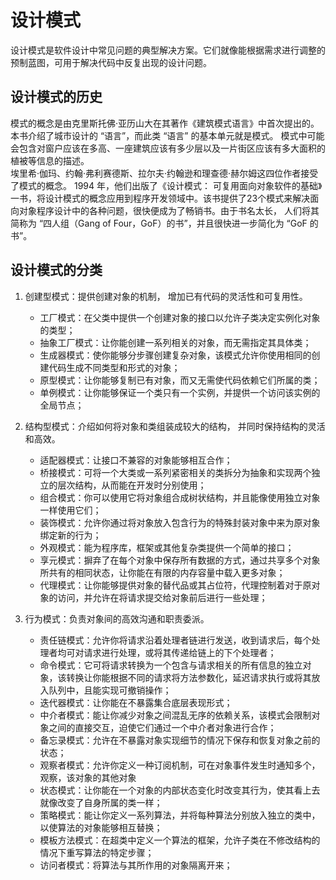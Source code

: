 # 设计模式

设计模式是软件设计中常见问题的典型解决方案。它们就像能根据需求进行调整的预制蓝图，可用于解决代码中反复出现的设计问题。

## 设计模式的历史

模式的概念是由克里斯托佛·亚历山大在其著作《建筑模式语言》中首次提出的。本书介绍了城市设计的 “语言”，而此类 “语言” 的基本单元就是模式。 模式中可能会包含对窗户应该在多高、一座建筑应该有多少层以及一片街区应该有多大面积的植被等信息的描述。<br>
埃里希·伽玛、约翰·弗利赛德斯、拉尔夫·约翰逊和理查德·赫尔姆这四位作者接受了模式的概念。 1994 年，他们出版了《设计模式： 可复用面向对象软件的基础》一书，将设计模式的概念应用到程序开发领域中。该书提供了23个模式来解决面向对象程序设计中的各种问题，很快便成为了畅销书。由于书名太长， 人们将其简称为 “四人组（Gang of Four，GoF）的书”，并且很快进一步简化为 “GoF 的书”。

## 设计模式的分类

1. 创建型模式：提供创建对象的机制， 增加已有代码的灵活性和可复用性。
    - 工厂模式：在父类中提供一个创建对象的接口以允许子类决定实例化对象的类型；
    - 抽象工厂模式：让你能创建一系列相关的对象，而无需指定其具体类；
    - 生成器模式：使你能够分步骤创建复杂对象，该模式允许你使用相同的创建代码生成不同类型和形式的对象；
    - 原型模式：让你能够复制已有对象，而又无需使代码依赖它们所属的类；
    - 单例模式：让你能够保证一个类只有一个实例，并提供一个访问该实例的全局节点；

2. 结构型模式：介绍如何将对象和类组装成较大的结构， 并同时保持结构的灵活和高效。
    - 适配器模式：让接口不兼容的对象能够相互合作；
    - 桥接模式：可将一个大类或一系列紧密相关的类拆分为抽象和实现两个独立的层次结构，从而能在开发时分别使用；
    - 组合模式：你可以使用它将对象组合成树状结构，并且能像使用独立对象一样使用它们；
    - 装饰模式：允许你通过将对象放入包含行为的特殊封装对象中来为原对象绑定新的行为；
    - 外观模式：能为程序库，框架或其他复杂类提供一个简单的接口；
    - 享元模式：摒弃了在每个对象中保存所有数据的方式，通过共享多个对象所共有的相同状态，让你能在有限的内存容量中载入更多对象；
    - 代理模式：让你能够提供对象的替代品或其占位符，代理控制着对于原对象的访问，并允许在将请求提交给对象前后进行一些处理；
    
3. 行为模式：负责对象间的高效沟通和职责委派。
    - 责任链模式：允许你将请求沿着处理者链进行发送，收到请求后，每个处理者均可对请求进行处理，或将其传递给链上的下个处理者；
    - 命令模式：它可将请求转换为一个包含与请求相关的所有信息的独立对象，该转换让你能根据不同的请求将方法参数化，延迟请求执行或将其放入队列中，且能实现可撤销操作；
    - 迭代器模式：让你能在不暴露集合底层表现形式；
    - 中介者模式：能让你减少对象之间混乱无序的依赖关系，该模式会限制对象之间的直接交互，迫使它们通过一个中介者对象进行合作；
    - 备忘录模式：允许在不暴露对象实现细节的情况下保存和恢复对象之前的状态；
    - 观察者模式：允许你定义一种订阅机制，可在对象事件发生时通知多个，观察，该对象的其他对象
    - 状态模式：让你能在一个对象的内部状态变化时改变其行为，使其看上去就像改变了自身所属的类一样；
    - 策略模式：能让你定义一系列算法，并将每种算法分别放入独立的类中，以使算法的对象能够相互替换；
    - 模板方法模式：在超类中定义一个算法的框架，允许子类在不修改结构的情况下重写算法的特定步骤；
    - 访问者模式：将算法与其所作用的对象隔离开来；